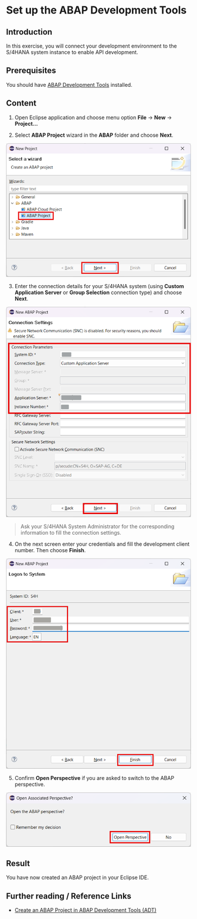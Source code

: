 # Set up the ABAP Development Tools

## Introduction 

In this exercise, you will connect your development environment to the S/4HANA system instance to enable API development.

## Prerequisites

You should have [ABAP Development Tools](https://tools.eu1.hana.ondemand.com/#abap) installed.


## Content

1. Open Eclipse application and choose menu option **File** &rarr; **New** &rarr; **Project...**

2. Select **ABAP Project** wizard in the **ABAP** folder and choose **Next**.

  ![ABAP Project](img/0020-abap-project.png) 

3. Enter the connection details for your S/4HANA system (using **Custom Application Server** or **Group Selection** connection type) and choose **Next**.

  ![Connection Settings](img/0030-connection-settings.png)

> Ask your S/4HANA System Administrator for the corresponding information to fill the connection settings.

4. On the next screen enter your credentials and fill the development client number. Then choose **Finish**.

  ![Logon](img/0040-logon-to-system.png) 

5. Confirm **Open Perspective** if you are asked to switch to the ABAP perspective.

  ![Open Perspective](img/0050-open-perspective.png)

## Result

You have now created an ABAP project in your Eclipse IDE. 

## Further reading / Reference Links

- [Create an ABAP Project in ABAP Development Tools (ADT)](https://developers.sap.com/tutorials/abap-create-project.html)
